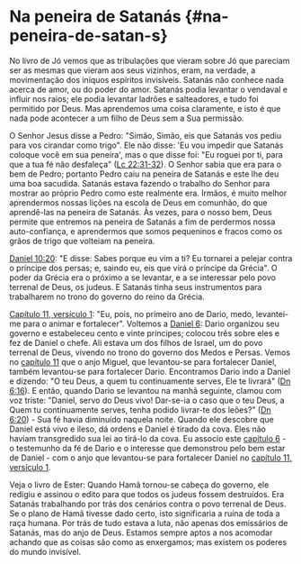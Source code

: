 # Na peneira de Satanás {#na-peneira-de-satan-s}

No livro de Jó vemos que as tribulações que vieram sobre Jó que pareciam ser as mesmas que vieram aos seus vizinhos, eram, na verdade, a movimentação dos iníquos espíritos invisíveis. Satanás não conhece nada acerca de amor, ou do poder do amor. Satanás podia levantar o vendaval e influir nos raios; ele podia levantar ladrões e salteadores, e tudo foi permitido por Deus. Mas aprendemos uma coisa claramente, e isto é que nada pode acontecer a um filho de Deus sem a Sua permissão.

O Senhor Jesus disse a Pedro: &quot;Simão, Simão, eis que Satanás vos pediu para vos cirandar como trigo&quot;. Ele não disse: &#039;Eu vou impedir que Satanás coloque você em sua peneira&#039;, mas o que disse foi: &quot;Eu roguei por ti, para que a tua fé não desfaleça&quot; ([Lc 22:31-32](http://bibliaonline.com.br/acf/lc/22/31-32)). O Senhor sabia que era para o bem de Pedro; portanto Pedro caiu na peneira de Satanás e este lhe deu uma boa sacudida. Satanás estava fazendo o trabalho do Senhor para mostrar ao próprio Pedro como este realmente era. Irmãos, é muito melhor aprendermos nossas lições na escola de Deus em comunhão, do que aprendê-las na peneira de Satanás. Às vezes, para o nosso bem, Deus permite que entremos na peneira de Satanás a fim de perdermos nossa auto-confiança, e aprendermos que somos pequeninos e fracos como os grãos de trigo que volteiam na peneira.

[Daniel 10:20](http://bibliaonline.com.br/acf/dn/10/20): &quot;E disse: Sabes porque eu vim a ti? Eu tornarei a pelejar contra o príncipe dos persas; e, saindo eu, eis que virá o príncipe da Grécia&quot;. O poder da Grécia era o próximo a se levantar, e a se interessar pelo povo terrenal de Deus, os judeus. E Satanás tinha seus instrumentos para trabalharem no trono do governo do reino da Grécia.

[Capítulo 11, versículo 1](http://bibliaonline.com.br/acf/dn/11/1): &quot;Eu, pois, no primeiro ano de Dario, medo, levantei-me para o animar e fortalecer&quot;. Voltemos a [Daniel 6](http://bibliaonline.com.br/acf/dn/6): Dario organizou seu governo e estabeleceu cento e vinte príncipes; colocou três sobre eles e fez de Daniel o chefe. Ali estava um dos filhos de Israel, um do povo terrenal de Deus, vivendo no trono do governo dos Medos e Persas. Vemos no [capítulo 11](http://bibliaonline.com.br/acf/dn/11) que o anjo Miguel, que levantou-se para fortalecer Daniel, também levantou-se para fortalecer Dario. Encontramos Dario indo a Daniel e dizendo: &quot;O teu Deus, a quem tu continuamente serves, Ele te livrará&quot; ([Dn 6:16](http://bibliaonline.com.br/acf/dn/6/16)). E então, quando Dario se levantou na manhã seguinte, clamou com voz triste: &quot;Daniel, servo do Deus vivo! Dar-se-ia o caso que o teu Deus, a Quem tu continuamente serves, tenha podido livrar-te dos leões?&quot; ([Dn 6:20](http://bibliaonline.com.br/acf/dn/6/20)) - Sua fé havia diminuído naquela noite. Quando ele descobre que Daniel está vivo e ileso, dá ordens e Daniel é tirado da cova. Eles não haviam transgredido sua lei ao tirá-lo da cova. Eu associo este [capítulo 6](http://bibliaonline.com.br/acf/dn/6) - o testemunho da fé de Dario e o interesse que demonstrou pelo bem estar de Daniel - com o anjo que levantou-se para fortalecer Daniel no [capítulo 11, versículo 1](http://bibliaonline.com.br/acf/dn/11/1).

Veja o livro de Ester: Quando Hamã tornou-se cabeça do governo, ele redigiu e assinou o edito para que todos os judeus fossem destruídos. Era Satanás trabalhando por trás dos cenários contra o povo terrenal de Deus. Se o plano de Hamã tivesse dado certo, isto significaria a ruína de toda a raça humana. Por trás de tudo estava a luta, não apenas dos emissários de Satanás, mas do anjo de Deus. Estamos sempre aptos a nos acomodar achando que as coisas são como as enxergamos; mas existem os poderes do mundo invisível.